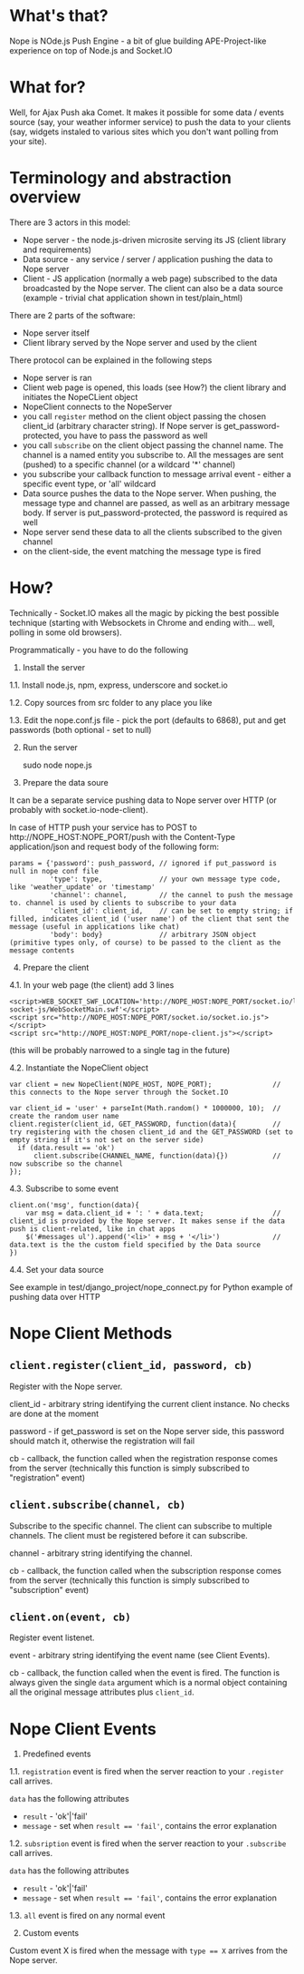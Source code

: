 What's that?
============

Nope is NOde.js Push Engine - a bit of glue building APE-Project-like experience on top of Node.js and Socket.IO

What for?
===========

Well, for Ajax Push aka Comet. It makes it possible for some data / events source (say, your weather informer service) to push the data to your clients (say, widgets instaled to various sites which you don't want polling from your site).

Terminology and abstraction overview
====================================

There are 3 actors in this model:

- Nope server - the node.js-driven microsite serving its JS (client library and requirements)
- Data source - any service / server / application pushing the data to Nope server
- Client - JS application (normally a web page) subscribed to the data broadcasted by the Nope server. The client can also be a data source (example - trivial chat application shown in test/plain_html) 

There are 2 parts of the software:

- Nope server itself
- Client library served by the Nope server and used by the client

There protocol can be explained in the following steps

- Nope server is ran
- Client web page is opened, this loads (see How?) the client library and initiates the NopeCLient object
- NopeClient connects to the NopeServer
- you call `register` method on the client object passing the chosen client_id (arbitrary character string). If Nope server is get_password-protected, you have to pass the password as well
- you call `subscribe` on the client object passing the channel name. The channel is a named entity you subscribe to. All the messages are sent (pushed) to a specific channel (or a wildcard '*' channel)
- you subscribe your callback function to message arrival event - either a specific event type, or 'all' wildcard  
- Data source pushes the data to the Nope server. When pushing, the message type and channel are passed, as well as an arbitrary message body. If server is put_password-protected, the password is required as well
- Nope server send these data to all the clients subscribed to the given channel
- on the client-side, the event matching the message type is fired

How?
====

Technically - Socket.IO makes all the magic by picking the best possible technique (starting with Websockets in Chrome and ending with... well, polling in some old browsers).

Programmatically - you have to do the following

1) Install the server

1.1. Install node.js, npm, express, underscore and socket.io

1.2. Copy sources from src folder to any place you like

1.3. Edit the nope.conf.js file - pick the port (defaults to 6868), put and get passwords (both optional - set to null) 

2) Run the server

    sudo node nope.js

3) Prepare the data soure

It can be a separate service pushing data to Nope server over HTTP (or probably with socket.io-node-client).

In case of HTTP push your service has to POST to http://NOPE_HOST:NOPE_PORT/push with the Content-Type application/json and request body of the following form:

    params = {'password': push_password, // ignored if put_password is null in nope conf file
              'type': type,              // your own message type code, like 'weather_update' or 'timestamp'
              'channel': channel,        // the cannel to push the message to. channel is used by clients to subscribe to your data
              'client_id': client_id,    // can be set to empty string; if filled, indicates client_id ('user name') of the client that sent the message (useful in applications like chat)
              'body': body}              // arbitrary JSON object (primitive types only, of course) to be passed to the client as the message contents
    
4) Prepare the client

4.1. In your web page (the client) add 3 lines

    <script>WEB_SOCKET_SWF_LOCATION='http://NOPE_HOST:NOPE_PORT/socket.io/lib/vendor/web-socket-js/WebSocketMain.swf'</script>
    <script src="http://NOPE_HOST:NOPE_PORT/socket.io/socket.io.js"></script>
    <script src="http://NOPE_HOST:NOPE_PORT/nope-client.js"></script>

(this will be probably narrowed to a single tag in the future)

4.2. Instantiate the NopeClient object

    var client = new NopeClient(NOPE_HOST, NOPE_PORT);               // this connects to the Nope server through the Socket.IO
    
    var client_id = 'user' + parseInt(Math.random() * 1000000, 10);  // create the random user name
    client.register(client_id, GET_PASSWORD, function(data){         // try registering with the chosen client_id and the GET_PASSWORD (set to empty string if it's not set on the server side)
      if (data.result == 'ok')           
          client.subscribe(CHANNEL_NAME, function(data){})           // now subscribe so the channel 
    });
    
4.3. Subscribe to some event

    client.on('msg', function(data){
        var msg = data.client_id + ': ' + data.text;                 // client_id is provided by the Nope server. It makes sense if the data push is client-related, like in chat apps
        $('#messages ul').append('<li>' + msg + '</li>')             // data.text is the the custom field specified by the Data source
    })
    
4.4. Set your data source

See example in test/django_project/nope_connect.py for Python example of pushing data over HTTP

Nope Client Methods
===================

`client.register(client_id, password, cb)`
-------------

Register with the Nope server.

client_id - arbitrary string identifying the current client instance. No checks are done at the moment

password - if get_password is set on the Nope server side, this password should match it, otherwise the registration will fail

cb - callback, the function called when the registration response comes from the server (technically this function is simply subscribed to "registration" event)

`client.subscribe(channel, cb)`
-------------

Subscribe to the specific channel. The client can subscribe to multiple channels. The client must be registered before it can subscribe.

channel - arbitrary string identifying the channel.

cb - callback, the function called when the subscription response comes from the server (technically this function is simply subscribed to "subscription" event)

`client.on(event, cb)`
-------------

Register event listenet.

event - arbitrary string identifying the event name (see Client Events).

cb - callback, the function called when the event is fired. The function is always given the single `data` argument which is a normal object containing all the original message attributes plus `client_id`.

Nope Client Events
==================

1) Predefined events

1.1. `registration` event is fired when the server reaction to your `.register` call arrives.

`data` has the following attributes

- `result` - 'ok'|'fail'
- `message` - set when `result == 'fail'`, contains the error explanation

1.2. `subsription` event is fired when the server reaction to your `.subscribe` call arrives.

`data` has the following attributes

- `result` - 'ok'|'fail'
- `message` - set when `result == 'fail'`, contains the error explanation

1.3. `all` event is fired on any normal event

2) Custom events

Custom event X is fired when the message with `type == X` arrives from the Nope server.

